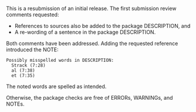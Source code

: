 This is a resubmission of an initial release. The first submission review
comments requested:

* References to sources also be added to the package DESCRIPTION, and
* A re-wording of a sentence in the package DESCRIPTION.

Both comments have been addressed. Adding the requested reference introduced
the NOTE:

```
Possibly misspelled words in DESCRIPTION:
  Strack (7:28)
  al (7:38)
  et (7:35)
```

The noted words are spelled as intended.

Otherwise, the package checks are free of ERRORs, WARNINGs, and NOTEs.
